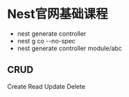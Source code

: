 # Nest官网基础课程

- nest generate controller
- nest g co --no-spec
- nest generate controller module/abc

## CRUD

Create Read Update Delete

